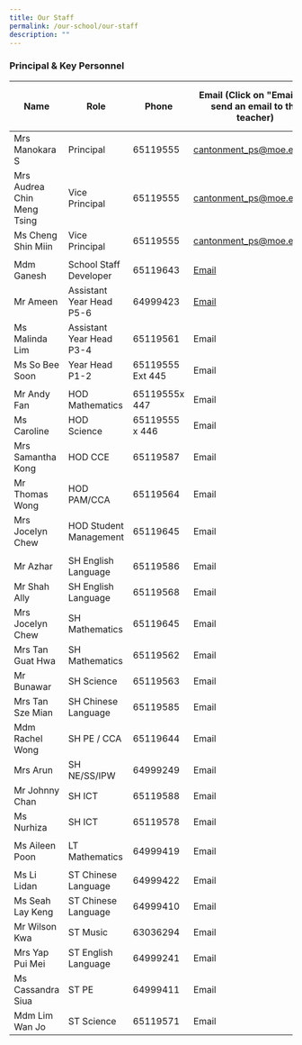 ```yaml
---
title: Our Staff
permalink: /our-school/our-staff
description: ""
---
```

### Principal & Key Personnel

| Name | Role | Phone | Email (Click on "Email" to send an email to the teacher) | WhatsApp((Press WA link on your phone to start a chat) |
|---|---|---|---|---|
| Mrs Manokara S | Principal | 65119555 | [cantonment\_ps@moe.edu.sg](mailto:cantonment_ps@moe.edu.sg) |   |
| Mrs Audrea Chin Meng Tsing | Vice Principal | 65119555 | [cantonment\_ps@moe.edu.sg](mailto:cantonment_ps@moe.edu.sg) |   |
| Ms Cheng Shin Miin | Vice Principal | 65119555 | [cantonment\_ps@moe.edu.sg](mailto:cantonment_ps@moe.edu.sg) |   |
|   |   |   |   |   |
| Mdm Ganesh | School Staff Developer |  65119643 | [Email](https://form.gov.sg/5dc1306d5bec6f0012034966) |  [WA](https://wa.me/6565119643) |
| Mr Ameen | Assistant Year Head P5-6  |  64999423 | [Email](https://form.gov.sg/5dc126385f93b50019043da0) |  [WA](https://wa.me/6564999423) |
| Ms Malinda Lim | Assistant Year Head P3-4 |  65119561 |  Email |  WA |
| Ms So Bee Soon | Year Head P1-2 |  65119555 Ext 445 |                          Email |  WA |
|  |   |   |   |   |
| Mr Andy Fan | HOD Mathematics  |  65119555x 447 |                          Email |  WA |
| Ms Caroline | HOD Science |  65119555 x 446 | Email |  WA |
| Mrs Samantha Kong | HOD CCE  |  65119587 | Email |  WA |
| Mr Thomas Wong | HOD PAM/CCA |  65119564 | Email |  WA |
| Mrs Jocelyn Chew | HOD Student Management |  65119645 |                          Email |  WA |
|   |   |   |   |   |
| Mr Azhar  | SH English Language |  65119586 |                          Email | WA |
| Mr Shah Ally | SH English Language  |  65119568 | Email | WA |
| Mrs Jocelyn Chew | SH Mathematics  |  65119645 | Email | WA |
| Mrs Tan Guat Hwa  | SH Mathematics  |  65119562 |                          Email | WA |
| Mr Bunawar | SH Science  |  65119563 | Email | WA |
| Mrs Tan Sze Mian | SH Chinese Language |  65119585 | Email | WA |
| Mdm Rachel Wong | SH PE / CCA  |  65119644 | Email | WA |
| Mrs Arun | SH NE/SS/IPW  |  64999249 | Email | WA |
| Mr Johnny Chan | SH ICT  |  65119588 | Email | WA |
| Ms Nurhiza | SH ICT  |  65119578 | Email | WA |
|  |   |   |   |   |
| Ms Aileen Poon |  LT Mathematics |  64999419 |                          Email | WA  |
|   |   |   |   |   |
| Ms Li Lidan | ST Chinese Language |  64999422 | Email | WA |
| Ms Seah Lay Keng | ST Chinese Language |  64999410 | Email | WA |
| Mr Wilson Kwa | ST Music |  63036294 | Email | WA |
| Mrs Yap Pui Mei | ST English Language |  64999241 | Email | WA |
| Ms Cassandra Siua | ST PE |  64999411 | Email | WA |
| Mdm Lim Wan Jo | ST Science |  65119571 |                         Email | WA |